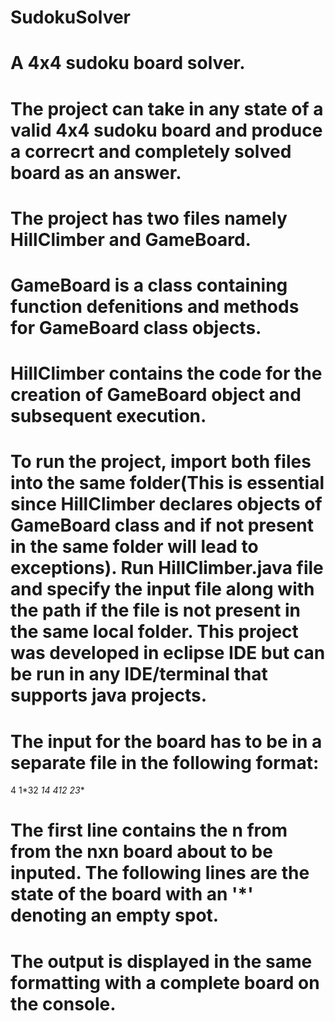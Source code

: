 # SudokuSolver
# A 4x4 sudoku board solver. 
# The project can take in any state of a valid 4x4 sudoku board and produce a correcrt and completely solved board as an answer.

# The project has two files namely HillClimber and GameBoard. 
# GameBoard is a class containing function defenitions and methods for GameBoard class objects.
# HillClimber contains the code for the creation of GameBoard object and subsequent execution.

# To run the project, import both files into the same folder(This is essential since HillClimber declares objects of GameBoard class and if not present in the same folder will lead to exceptions). Run HillClimber.java file and specify the input file along with the path if the file is not present in the same local folder. This project was developed in eclipse IDE but can be run in any IDE/terminal that supports java projects.

# The input for the board has to be in a separate file in the following format:

4
1*32
**14
412*
23**

# The first line contains the n from from the nxn board about to be inputed. The following lines are the state of the board with an '*' denoting an empty spot.
# The output is displayed in the same formatting with a complete board on the console. 
